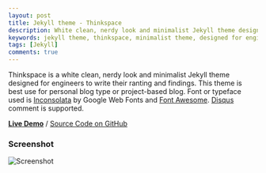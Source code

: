 ```yaml
---
layout: post
title: Jekyll theme - Thinkspace
description: White clean, nerdy look and minimalist Jekyll theme designed for engineers to write their ranting and findings.
keywords: jekyll theme, thinkspace, minimalist theme, designed for engineers
tags: [Jekyll]
comments: true
---
```


Thinkspace is a white clean, nerdy look and minimalist Jekyll theme designed for engineers to write their ranting and findings. This theme is best use for personal blog type or project-based blog. Font or typeface used is [Inconsolata](https://fonts.google.com/specimen/Inconsolata) by Google Web Fonts and [Font Awesome](http://fontawesome.io/). [Disqus](https://disqus.com/) comment is supported.

[**Live Demo**](http://heiswayi.github.io/thinkspace/) / [Source Code on GitHub](https://github.com/heiswayi/thinkspace)

### Screenshot

![Screenshot](http://i.imgur.com/TgaRfrU.png)
